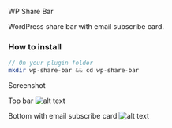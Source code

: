 WP Share Bar

WordPress share bar with email subscribe card.

### How to install
```php
// On your plugin folder
mkdir wp-share-bar && cd wp-share-bar

```
Screenshot

Top bar
![alt text][top]

Bottom with email subscribe card
![alt text][sharecard]

[top]: http://i.imgur.com/eLB7LE7.png "Top share bar"
[sharecard]: http://i.imgur.com/oIiI54b.png "Bottom with share bar card"
